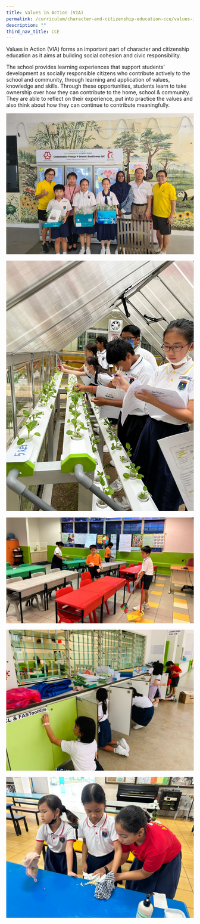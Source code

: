 ```yaml
---
title: Values In Action (VIA)
permalink: /curriculum/character-and-citizenship-education-cce/values-in-action-via/
description: ""
third_nav_title: CCE
---
```

Values in Action (VIA) forms an important part of character and citizenship education as it aims at building social cohesion and civic responsibility.

The school provides&nbsp;learning experiences that support students’ development as socially responsible citizens who contribute actively to the school and community, through learning and application of values, knowledge and skills. Through these opportunities, students learn to take ownership over how they can contribute to the home, school &amp; community. They are able to reflect on their experience, put into practice the values and also think about how they can continue to contribute meaningfully.

![](/images/350675604_6057066217735996_7735470747309967106_n.jpg)

![](/images/students%20in%20greenhouse.jpeg)


![](/images/students%20cleaning%20classroom.JPG)

![](/images/students%20cleaning%20cupboards%20outside%20classroom.JPG)

![](/images/students%20wiping%20the%20canteen%20table.jpeg)

